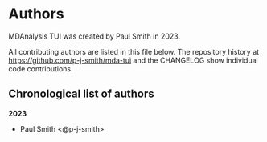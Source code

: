 # Authors

MDAnalysis TUI was created by Paul Smith in 2023.


All contributing authors are listed in this file below.
The repository history at https://github.com/p-j-smith/mda-tui
and the CHANGELOG show individual code contributions.

## Chronological list of authors

<!--
The rules for this file:
  * Authors are sorted chronologically, earliest to latest
  * Please format it each entry as "Preferred name <GitHub username>"
  * Your preferred name is whatever you wish to go by --
    it does *not* have to be your legal name!
  * Please start a new section for each new year
  * Don't ever delete anything
-->

**2023**
- Paul Smith <@p-j-smith>
